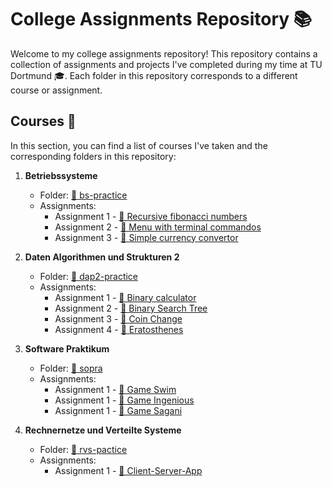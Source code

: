 # College Assignments Repository 📚

Welcome to my college assignments repository! This repository contains a collection of assignments and projects I've completed during my time at TU Dortmund 🎓. Each folder in this repository corresponds to a different course or assignment.


## Courses 📖

In this section, you can find a list of courses I've taken and the corresponding folders in this repository:

1. **Betriebssysteme**
   - Folder: [📁 bs-practice](/bs-practice/)
   - Assignments:
     - Assignment 1 - [📄 Recursive fibonacci numbers](/bs-practice/1_ex/)
     - Assignment 2 - [📄 Menu with terminal commandos](/bs-practice/2_ex/)
     - Assignment 3 - [📄 Simple currency convertor](/bs-practice/currency-convertor/)

2. **Daten Algorithmen und Strukturen 2**
   - Folder: [📁 dap2-practice](/dap2-practice/)
   - Assignments:
     - Assignment 1 - [📄 Binary calculator](/dap2-practice/binary-calculator/)
     - Assignment 2 - [📄 Binary Search Tree](/dap2-practice/binary-tree/)
     - Assignment 3 - [📄 Coin Change](/dap2-practice/coin-change/)
     - Assignment 4 - [📄 Eratosthenes](/dap2-practice/eratosthenes/)

3. **Software Praktikum**
   - Folder: [📁 sopra](/sopra/)
   - Assignments:
     - Assignment 1 - [📄 Game Swim](/sopra/swim/)
     - Assignment 1 - [📄 Game Ingenious](/sopra/ingenious/)
     - Assignment 1 - [📄 Game Sagani](/sopra/sagani/)

4. **Rechnernetze und Verteilte Systeme**
   - Folder: [📁 rvs-pactice](/rvs-pactice/)
   - Assignments:
     - Assignment 1 - [📄 Client-Server-App](/rvs-practice/client-server-app/)